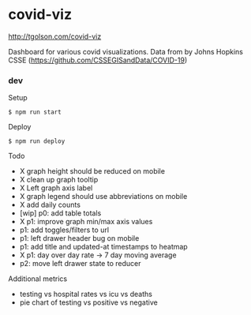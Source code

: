 # covid-viz

http://tgolson.com/covid-viz

Dashboard for various covid visualizations. Data from by Johns Hopkins CSSE (https://github.com/CSSEGISandData/COVID-19)

### dev

Setup
```
$ npm run start
```

Deploy
```
$ npm run deploy
```

Todo
* X graph height should be reduced on mobile
* X clean up graph tooltip
* X Left graph axis label
* X graph legend should use abbreviations on mobile
* X add daily counts
* [wip] p0: add table totals
* X p1: improve graph min/max axis values
* p1: add toggles/filters to url
* p1: left drawer header bug on mobile
* p1: add title and updated-at timestamps to heatmap
* X p1: day over day rate -> 7 day moving average
* p2: move left drawer state to reducer

Additional metrics
* testing vs hospital rates vs icu vs deaths
* pie chart of testing vs positive vs negative
